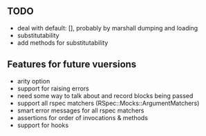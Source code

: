 TODO
----

* deal with default: [], probably by marshall dumping and loading
* substitutability
* add methods for substitutability


Features for future vuersions
-----------------------------

* arity option
* support for raising errors
* need some way to talk about and record blocks being passed
* support all rspec matchers (RSpec::Mocks::ArgumentMatchers)
* smart error messages for all rspec matchers
* assertions for order of invocations & methods
* support for hooks
